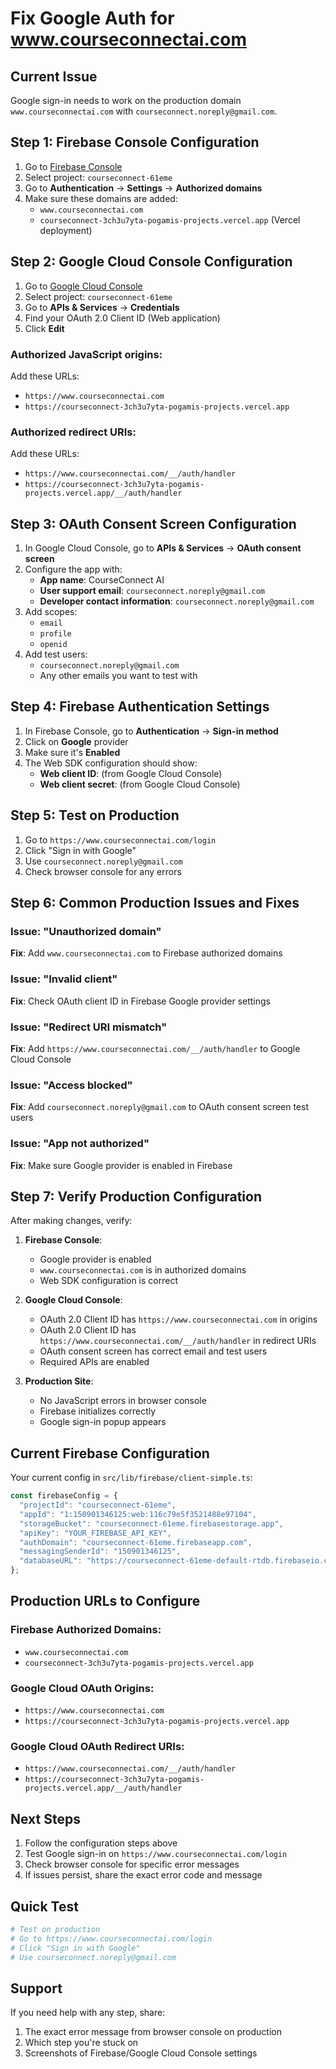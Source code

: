 # Fix Google Auth for www.courseconnectai.com

## Current Issue
Google sign-in needs to work on the production domain `www.courseconnectai.com` with `courseconnect.noreply@gmail.com`.

## Step 1: Firebase Console Configuration

1. Go to [Firebase Console](https://console.firebase.google.com/)
2. Select project: `courseconnect-61eme`
3. Go to **Authentication** → **Settings** → **Authorized domains**
4. Make sure these domains are added:
   - `www.courseconnectai.com`
   - `courseconnect-3ch3u7yta-pogamis-projects.vercel.app` (Vercel deployment)

## Step 2: Google Cloud Console Configuration

1. Go to [Google Cloud Console](https://console.cloud.google.com/)
2. Select project: `courseconnect-61eme`
3. Go to **APIs & Services** → **Credentials**
4. Find your OAuth 2.0 Client ID (Web application)
5. Click **Edit**

### Authorized JavaScript origins:
Add these URLs:
- `https://www.courseconnectai.com`
- `https://courseconnect-3ch3u7yta-pogamis-projects.vercel.app`

### Authorized redirect URIs:
Add these URLs:
- `https://www.courseconnectai.com/__/auth/handler`
- `https://courseconnect-3ch3u7yta-pogamis-projects.vercel.app/__/auth/handler`

## Step 3: OAuth Consent Screen Configuration

1. In Google Cloud Console, go to **APIs & Services** → **OAuth consent screen**
2. Configure the app with:
   - **App name**: CourseConnect AI
   - **User support email**: `courseconnect.noreply@gmail.com`
   - **Developer contact information**: `courseconnect.noreply@gmail.com`
3. Add scopes:
   - `email`
   - `profile`
   - `openid`
4. Add test users:
   - `courseconnect.noreply@gmail.com`
   - Any other emails you want to test with

## Step 4: Firebase Authentication Settings

1. In Firebase Console, go to **Authentication** → **Sign-in method**
2. Click on **Google** provider
3. Make sure it's **Enabled**
4. The Web SDK configuration should show:
   - **Web client ID**: (from Google Cloud Console)
   - **Web client secret**: (from Google Cloud Console)

## Step 5: Test on Production

1. Go to `https://www.courseconnectai.com/login`
2. Click "Sign in with Google"
3. Use `courseconnect.noreply@gmail.com`
4. Check browser console for any errors

## Step 6: Common Production Issues and Fixes

### Issue: "Unauthorized domain"
**Fix**: Add `www.courseconnectai.com` to Firebase authorized domains

### Issue: "Invalid client"
**Fix**: Check OAuth client ID in Firebase Google provider settings

### Issue: "Redirect URI mismatch"
**Fix**: Add `https://www.courseconnectai.com/__/auth/handler` to Google Cloud Console

### Issue: "Access blocked"
**Fix**: Add `courseconnect.noreply@gmail.com` to OAuth consent screen test users

### Issue: "App not authorized"
**Fix**: Make sure Google provider is enabled in Firebase

## Step 7: Verify Production Configuration

After making changes, verify:

1. **Firebase Console**:
   - Google provider is enabled
   - `www.courseconnectai.com` is in authorized domains
   - Web SDK configuration is correct

2. **Google Cloud Console**:
   - OAuth 2.0 Client ID has `https://www.courseconnectai.com` in origins
   - OAuth 2.0 Client ID has `https://www.courseconnectai.com/__/auth/handler` in redirect URIs
   - OAuth consent screen has correct email and test users
   - Required APIs are enabled

3. **Production Site**:
   - No JavaScript errors in browser console
   - Firebase initializes correctly
   - Google sign-in popup appears

## Current Firebase Configuration

Your current config in `src/lib/firebase/client-simple.ts`:
```javascript
const firebaseConfig = {
  "projectId": "courseconnect-61eme",
  "appId": "1:150901346125:web:116c79e5f3521488e97104",
  "storageBucket": "courseconnect-61eme.firebasestorage.app",
  "apiKey": "YOUR_FIREBASE_API_KEY",
  "authDomain": "courseconnect-61eme.firebaseapp.com",
  "messagingSenderId": "150901346125",
  "databaseURL": "https://courseconnect-61eme-default-rtdb.firebaseio.com"
};
```

## Production URLs to Configure

### Firebase Authorized Domains:
- `www.courseconnectai.com`
- `courseconnect-3ch3u7yta-pogamis-projects.vercel.app`

### Google Cloud OAuth Origins:
- `https://www.courseconnectai.com`
- `https://courseconnect-3ch3u7yta-pogamis-projects.vercel.app`

### Google Cloud OAuth Redirect URIs:
- `https://www.courseconnectai.com/__/auth/handler`
- `https://courseconnect-3ch3u7yta-pogamis-projects.vercel.app/__/auth/handler`

## Next Steps

1. Follow the configuration steps above
2. Test Google sign-in on `https://www.courseconnectai.com/login`
3. Check browser console for specific error messages
4. If issues persist, share the exact error code and message

## Quick Test

```bash
# Test on production
# Go to https://www.courseconnectai.com/login
# Click "Sign in with Google"
# Use courseconnect.noreply@gmail.com
```

## Support

If you need help with any step, share:
1. The exact error message from browser console on production
2. Which step you're stuck on
3. Screenshots of Firebase/Google Cloud Console settings
